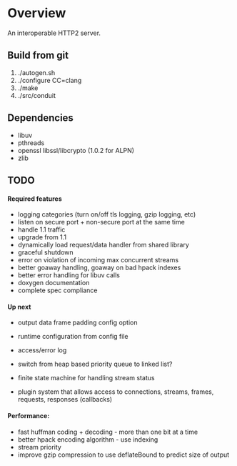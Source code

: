 # Overview

An interoperable HTTP2 server.


## Build from git

1. ./autogen.sh
1. ./configure CC=clang
1. ./make
1. ./src/conduit


## Dependencies

* libuv
* pthreads
* openssl libssl/libcrypto (1.0.2 for ALPN)
* zlib

## TODO

#### Required features

* logging categories (turn on/off tls logging, gzip logging, etc)
* listen on secure port + non-secure port at the same time
* handle 1.1 traffic
* upgrade from 1.1
* dynamically load request/data handler from shared library
* graceful shutdown
* error on violation of incoming max concurrent streams
* better goaway handling, goaway on bad hpack indexes
* better error handling for libuv calls
* doxygen documentation
* complete spec compliance

#### Up next

* output data frame padding config option
* runtime configuration from config file
* access/error log
* switch from heap based priority queue to linked list?

* finite state machine for handling stream status
* plugin system that allows access to connections, streams, frames, requests, responses (callbacks)

#### Performance:

* fast huffman coding + decoding - more than one bit at a time
* better hpack encoding algorithm - use indexing
* stream priority
* improve gzip compression to use deflateBound to predict size of output

